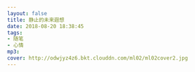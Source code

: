 ```yaml
---
layout: false
title: 静止的未来遐想
date: 2018-08-20 18:38:45
tags: 
- 随笔
- 心情
mp3: 
cover: http://odwjyz4z6.bkt.clouddn.com/ml02/ml02cover2.jpg
---
```


